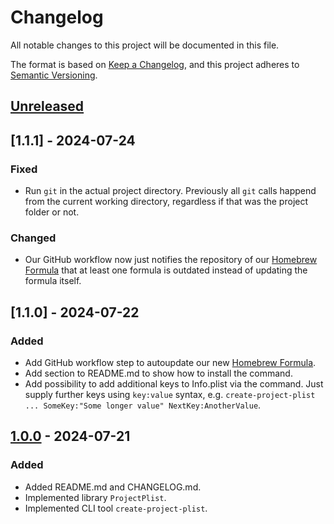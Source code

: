 # Changelog

All notable changes to this project will be documented in this file.

The format is based on [Keep a Changelog](https://keepachangelog.com/en/1.1.0/),
and this project adheres to [Semantic Versioning](https://semver.org/spec/v2.0.0.html).

## [Unreleased]

## [1.1.1] - 2024-07-24

### Fixed

- Run `git` in the actual project directory. Previously all `git` calls happend
  from the current working directory, regardless if that was the project folder
  or not.

### Changed

- Our GitHub workflow now just notifies the repository of our [Homebrew Formula]
  that at least one formula is outdated instead of updating the formula itself.

## [1.1.0] - 2024-07-22

### Added

- Add GitHub workflow step to autoupdate our new [Homebrew Formula].
- Add section to README.md to show how to install the command.
- Add possibility to add additional keys to Info.plist via the command. Just
  supply further keys using `key:value` syntax, e.g.
  `create-project-plist ... SomeKey:"Some longer value" NextKey:AnotherValue`.

## [1.0.0] - 2024-07-21

### Added

- Added README.md and CHANGELOG.md.
- Implemented library `ProjectPlist`.
- Implemented CLI tool `create-project-plist`.


[Unreleased]: https://github.com/astzweig/swift-project-info-plist/compare/1.0.0...HEAD
[Homebrew Formula]: https://github.com/astzweig/homebrew-formulae/blob/main/Formula/create-project-plist.rb
[1.0.0]: https://github.com/astzweig/swift-project-info-plist/releases/tag/1.0.0...HEAD
